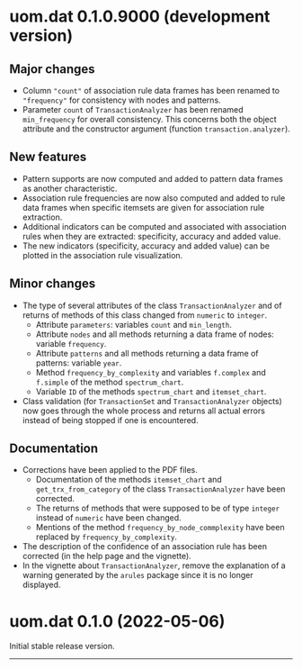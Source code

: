 # uom.dat 0.1.0.9000 (development version)

## Major changes

* Column `"count"` of association rule data frames has been renamed to `"frequency"` for consistency with nodes and patterns.
* Parameter `count` of `TransactionAnalyzer` has been renamed `min_frequency` for overall consistency. This concerns both the object attribute and the constructor argument (function `transaction.analyzer`).

## New features

* Pattern supports are now computed and added to pattern data frames as another characteristic.
* Association rule frequencies are now also computed and added to rule data frames when specific itemsets are given for association rule extraction.
* Additional indicators can be computed and associated with association rules when they are extracted: specificity, accuracy and added value.
* The new indicators (specificity, accuracy and added value) can be plotted in the association rule visualization.

## Minor changes

* The type of several attributes of the class `TransactionAnalyzer` and of returns of methods of this class changed from `numeric` to `integer`.
    - Attribute `parameters`: variables `count` and `min_length`.
    - Attribute `nodes` and all methods returning a data frame of nodes: variable `frequency`.
    - Attribute `patterns` and all methods returning a data frame of patterns: variable `year`.
    - Method `frequency_by_complexity` and variables `f.complex` and `f.simple` of the method `spectrum_chart`.
    - Variable `ID` of the methods `spectrum_chart` and `itemset_chart`.
* Class validation (for `TransactionSet` and `TransactionAnalyzer` objects) now goes through the whole process and returns all actual errors instead of being stopped if one is encountered.

## Documentation

* Corrections have been applied to the PDF files.
    - Documentation of the methods `itemset_chart` and `get_trx_from_category` of the class `TransactionAnalyzer` have been corrected.
    - The returns of methods that were supposed to be of type `integer` instead of `numeric` have been changed.
    - Mentions of the method `frequency_by_node_commplexity` have been replaced by `frequency_by_complexity`.
* The description of the confidence of an association rule has been corrected (in the help page and the vignette).
* In the vignette about `TransactionAnalyzer`, remove the explanation of a warning generated by the `arules` package since it is no longer displayed.



# uom.dat 0.1.0 (2022-05-06)

Initial stable release version.


---
